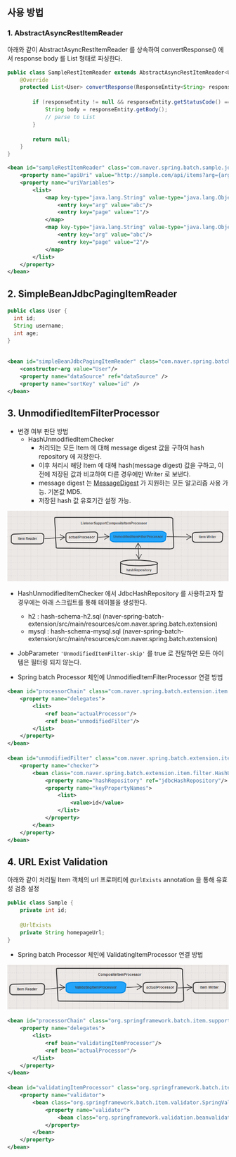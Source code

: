 ## 사용 방법

### 1. AbstractAsyncRestItemReader

아래와 같이 AbstractAsyncRestItemReader 를 상속하여 convertResponse() 에서 response body 를 List 형태로 파싱한다.

```java
public class SampleRestItemReader extends AbstractAsyncRestItemReader<User> {
    @Override
    protected List<User> convertResponse(ResponseEntity<String> responseEntity, Map<String, ?> uriVariable) {
        
        if (responseEntity != null && responseEntity.getStatusCode() == HttpStatus.OK) {
            String body = responseEntity.getBody();
            // parse to List
        }
        
        return null;
    }
}
```

```xml
<bean id="sampleRestItemReader" class="com.naver.spring.batch.sample.job.rest_reader.SampleRestItemReader">
    <property name="apiUri" value="http://sample.com/api/items?arg={arg}&amp;page={page}"/>
    <property name="uriVariables">
        <list>
            <map key-type="java.lang.String" value-type="java.lang.Object">
                <entry key="arg" value="abc"/>
                <entry key="page" value="1"/>
            </map>
            <map key-type="java.lang.String" value-type="java.lang.Object">
                <entry key="arg" value="abc"/>
                <entry key="page" value="2"/>
            </map>
        </list>
    </property>
</bean>
```

## 2. SimpleBeanJdbcPagingItemReader

```java
public class User {
  int id;
  String username;
  int age;
}
```
```xml

<bean id="simpleBeanJdbcPagingItemReader" class="com.naver.spring.batch.extension.item.database.SimpleBeanJdbcPagingItemReader" scope="step">
    <constructor-arg value="User"/>
    <property name="dataSource" ref="dataSource" />
    <property name="sortKey" value="id" />
</bean>

```

## 3. UnmodifiedItemFilterProcessor

* 변경 여부 판단 방법
    * HashUnmodifiedItemChecker
        * 처리되는 모든 Item 에 대해 message digest 값을 구하여 hash repository 에 저장한다.
        * 이후 처리시 해당 Item 에 대해 hash(message digest) 값을 구하고, 이전에 저장된 값과 비교하여 다른 경우에만 Writer 로 보낸다.
        * message digest 는 [MessageDigest](https://docs.oracle.com/javase/7/docs/api/java/security/MessageDigest.html) 가 지원하는 모든 알고리즘 사용 가능. 기본값 MD5.
        * 저장된 hash 값 유효기간 설정 가능.

![UnmodifiedItemFilterProcessor diagram](./unmodified_item_processor_diagram.png)

* HashUnmodifiedItemChecker 에서 JdbcHashRepository 를 사용하고자 할 경우에는 아래 스크립트를 통해 테이블을 생성한다.
  * h2 : hash-schema-h2.sql (naver-spring-batch-extension/src/main/resources/com.naver.spring.batch.extension)
  * mysql : hash-schema-mysql.sql (naver-spring-batch-extension/src/main/resources/com.naver.spring.batch.extension)
* JobParameter `'UnmodifiedItemFilter-skip'` 를 true 로 전달하면 모든 아이템은 필터링 되지 않는다.

* Spring batch Processor 체인에 UnmodifiedItemFilterProcessor 연결 방법

```xml
<bean id="processorChain" class="com.naver.spring.batch.extension.item.ListenerSupportCompositeItemProcessor">
    <property name="delegates">
        <list>
            <ref bean="actualProcessor"/>
            <ref bean="unmodifiedFilter"/>
        </list>
    </property>
</bean>

<bean id="unmodifiedFilter" class="com.naver.spring.batch.extension.item.filter.UnmodifiedItemFilterProcessor" scope="step">
    <property name="checker">
        <bean class="com.naver.spring.batch.extension.item.filter.HashUnmodifiedItemChecker">
            <property name="hashRepository" ref="jdbcHashRepository"/>
            <property name="keyPropertyNames">
                <list>
                    <value>id</value>
                </list>
            </property>
        </bean>
    </property>
</bean>
```

## 4. URL Exist Validation

아래와 같이 처리될 Item 객체의 url 프로퍼티에 `@UrlExists` annotation 을 통해 유효성 검증 설정

```java
public class Sample {
    private int id;
    
    @UrlExists
    private String homepageUrl;
}
```


* Spring batch Processor 체인에 ValidatingItemProcessor 연결 방법

![ValidatingItemFilterProcessor diagram](./validating_item_processor_diagram.png)

```xml
<bean id="processorChain" class="org.springframework.batch.item.support.CompositeItemProcessor">
    <property name="delegates">
        <list>
            <ref bean="validatingItemProcessor"/>
            <ref bean="actualProcessor"/>
        </list>
    </property>
</bean>
    
<bean id="validatingItemProcessor" class="org.springframework.batch.item.validator.ValidatingItemProcessor">
    <property name="validator">
        <bean class="org.springframework.batch.item.validator.SpringValidator">
            <property name="validator">
                <bean class="org.springframework.validation.beanvalidation.LocalValidatorFactoryBean"/>
            </property>
        </bean>
    </property>
</bean>
```